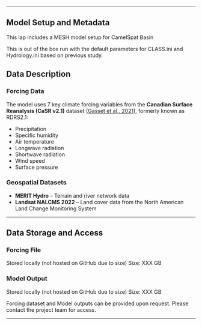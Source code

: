 
---

## Model Setup and Metadata

This lap includes a MESH model setup for CamelSpat Basin

This is out of the box run with the default parameters for CLASS.ini and Hydrology.ini based on previous study.

## Data Description

### Forcing Data

The model uses 7 key climate forcing variables from the **Canadian Surface Reanalysis (CaSR v2.1)** dataset [(Gasset et al., 2021)](https://doi.org/10.5194/essd-13-4269-2021), formerly known as RDRS2.1:

- Precipitation  
- Specific humidity  
- Air temperature  
- Longwave radiation  
- Shortwave radiation  
- Wind speed  
- Surface pressure  

### Geospatial Datasets

- **MERIT Hydro** – Terrain and river network data 
- **Landsat NALCMS 2022** – Land cover data from the North American Land Change Monitoring System

---

## Data Storage and Access

### Forcing File
Stored locally (not hosted on GitHub due to size)
Size: XXX GB

### Model Output
Stored locally (not hosted on GitHub due to size) 
Size: XXX GB

Forcing dataset and Model outputs can be provided upon request. Please contact the project team for access.

---
